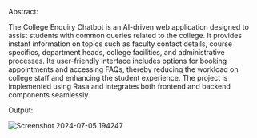 Abstract:

The College Enquiry Chatbot is an AI-driven web application designed to assist students with common queries related to the college. It provides instant information on topics such as faculty contact details, course specifics, department heads, college facilities, and administrative processes. Its user-friendly interface includes options for booking appointments and accessing FAQs, thereby reducing the workload on college staff and enhancing the student experience. The project is implemented using Rasa and integrates both frontend and backend components seamlessly.

Output:

![Screenshot 2024-07-05 194247](https://github.com/NaveenBurujula/College-Enquiry-Chatbot/assets/168223373/653fbe81-fb11-4a17-953b-434979bf915b)


